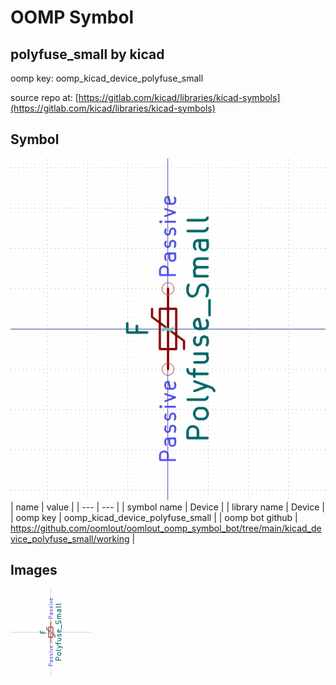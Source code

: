 # OOMP Symbol  
## polyfuse_small  by kicad  
  
oomp key: oomp_kicad_device_polyfuse_small  
  
source repo at: [https://gitlab.com/kicad/libraries/kicad-symbols](https://gitlab.com/kicad/libraries/kicad-symbols)  
## Symbol  
  
[![working.png](working_600.png)](working.png)  
| name | value | 
| --- | --- | 
| symbol name | Device | 
| library name | Device | 
| oomp key | oomp_kicad_device_polyfuse_small | 
| oomp bot github | https://github.com/oomlout/oomlout_oomp_symbol_bot/tree/main/kicad_device_polyfuse_small/working | 
## Images  
  
[![working.png](working_140.png)](working.png)  
